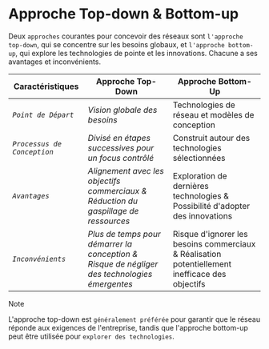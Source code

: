 # Approche Top-down & Bottom-up

Deux `approches` courantes pour concevoir des réseaux sont `l'approche top-down`, qui se concentre sur les besoins globaux, et `l'approche bottom-up`, qui explore les technologies de pointe et les innovations. Chacune a ses avantages et inconvénients.

Caractéristiques | Approche Top-Down | Approche Bottom-Up
-----            | ----                      | ---- 
*`Point de Départ`* | *Vision globale des besoins* | Technologies de réseau et modèles de conception
*`Processus de Conception`* | *Divisé en étapes successives pour un focus contrôlé* | Construit autour des technologies sélectionnées
*`Avantages`* | *Alignement avec les objectifs commerciaux & Réduction du gaspillage de ressources* | Exploration de dernières technologies & Possibilité d'adopter des innovations
*`Inconvénients`* | *Plus de temps pour démarrer la conception & Risque de négliger des technologies émergentes* | Risque d'ignorer les besoins commerciaux & Réalisation potentiellement inefficace des objectifs

> [!NOTE] 
> L'approche top-down est `généralement préférée` pour garantir que le réseau réponde aux exigences de l'entreprise, tandis que l'approche bottom-up peut être utilisée pour `explorer des technologies`.